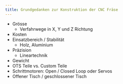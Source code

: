 ```yaml
---
title: Grundgedanken zur Konstruktion der CNC Fräse
---
```


* Grösse
  * Verfahrwege in X, Y und Z Richtung
* Kosten
* Einsatzbereich / Stabilität
  * Holz, Aluminium
* Präzision
  * Lineartechnik
* Gewicht
* OTS Teile vs. Custom Teile
* Schrittmotoren: Open / Closed Loop oder Servos
* Offener Tisch / geschlossener Tisch
